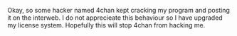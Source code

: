 Okay, so some hacker named 4chan kept cracking my program and posting it on the interweb. I do not apprecieate this behaviour so I have upgraded my license system. Hopefully this will stop 4chan from hacking me.
